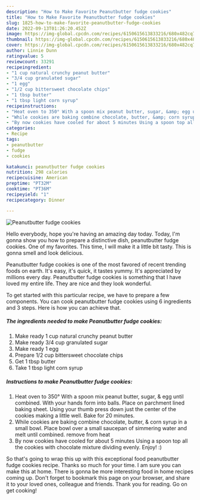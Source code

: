 ```yaml
---
description: "How to Make Favorite Peanutbutter fudge cookies"
title: "How to Make Favorite Peanutbutter fudge cookies"
slug: 1825-how-to-make-favorite-peanutbutter-fudge-cookies
date: 2022-09-13T01:26:20.452Z
image: https://img-global.cpcdn.com/recipes/6150615613833216/680x482cq70/peanutbutter-fudge-cookies-recipe-main-photo.jpg
thumbnail: https://img-global.cpcdn.com/recipes/6150615613833216/680x482cq70/peanutbutter-fudge-cookies-recipe-main-photo.jpg
cover: https://img-global.cpcdn.com/recipes/6150615613833216/680x482cq70/peanutbutter-fudge-cookies-recipe-main-photo.jpg
author: Linnie Dunn
ratingvalue: 5
reviewcount: 33291
recipeingredient:
- "1 cup natural crunchy peanut butter"
- "3/4 cup granulated sugar"
- "1 egg"
- "1/2 cup bittersweet chocolate chips"
- "1 tbsp butter"
- "1 tbsp light corn syrup"
recipeinstructions:
- "Heat oven to 350° With a spoon mix peanut butter, sugar, &amp; egg until combined. With your hands form into balls. Place on parchment lined baking sheet. Using your thumb press down just the center of the cookies making a little well. Bake for 20 minutes."
- "While cookies are baking combine chocolate, butter, &amp; corn syrup in a small bowl. Place bowl over a small saucepan of simmering water and melt until combined. remove from heat"
- "By now cookies have cooled for about 5 minutes Using a spoon top all the cookies with chocolate mixture dividing evenly. Enjoy! :)"
categories:
- Recipe
tags:
- peanutbutter
- fudge
- cookies

katakunci: peanutbutter fudge cookies 
nutrition: 298 calories
recipecuisine: American
preptime: "PT32M"
cooktime: "PT36M"
recipeyield: "1"
recipecategory: Dinner

---
```



![Peanutbutter fudge cookies](https://img-global.cpcdn.com/recipes/6150615613833216/680x482cq70/peanutbutter-fudge-cookies-recipe-main-photo.jpg)

Hello everybody, hope you're having an amazing day today. Today, I'm gonna show you how to prepare a distinctive dish, peanutbutter fudge cookies. One of my favorites. This time, I will make it a little bit tasty. This is gonna smell and look delicious.



Peanutbutter fudge cookies is one of the most favored of recent trending foods on earth. It's easy, it's quick, it tastes yummy. It's appreciated by millions every day. Peanutbutter fudge cookies is something that I have loved my entire life. They are nice and they look wonderful.


To get started with this particular recipe, we have to prepare a few components. You can cook peanutbutter fudge cookies using 6 ingredients and 3 steps. Here is how you can achieve that.

<!--inarticleads1-->

##### The ingredients needed to make Peanutbutter fudge cookies:

1. Make ready 1 cup natural crunchy peanut butter
1. Make ready 3/4 cup granulated sugar
1. Make ready 1 egg
1. Prepare 1/2 cup bittersweet chocolate chips
1. Get 1 tbsp butter
1. Take 1 tbsp light corn syrup




<!--inarticleads2-->

##### Instructions to make Peanutbutter fudge cookies:

1. Heat oven to 350° With a spoon mix peanut butter, sugar, &amp; egg until combined. With your hands form into balls. Place on parchment lined baking sheet. Using your thumb press down just the center of the cookies making a little well. Bake for 20 minutes.
1. While cookies are baking combine chocolate, butter, &amp; corn syrup in a small bowl. Place bowl over a small saucepan of simmering water and melt until combined. remove from heat
1. By now cookies have cooled for about 5 minutes Using a spoon top all the cookies with chocolate mixture dividing evenly. Enjoy! :)




So that's going to wrap this up with this exceptional food peanutbutter fudge cookies recipe. Thanks so much for your time. I am sure you can make this at home. There is gonna be more interesting food in home recipes coming up. Don't forget to bookmark this page on your browser, and share it to your loved ones, colleague and friends. Thank you for reading. Go on get cooking!
